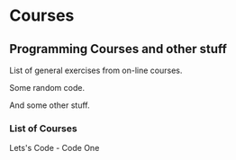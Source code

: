 # Courses
## Programming Courses and other stuff
List of general exercises from on-line courses.

Some random code.

And some other stuff.
### List of Courses
Lets's Code - Code One
